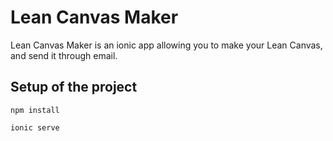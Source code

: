 # Lean Canvas Maker

Lean Canvas Maker is an ionic app allowing you to make your Lean Canvas, and send it through email.  


## Setup of the project


```
npm install
```
```
ionic serve
```
